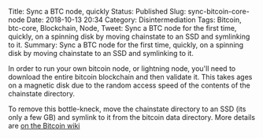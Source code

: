 Title: Sync a BTC node, quickly
Status: Published
Slug: sync-bitcoin-core-node
Date: 2018-10-13 20:34
Category: Disintermediation
Tags: Bitcoin, btc-core, Blockchain, Node,
Tweet: Sync a BTC node for the first time, quickly, on a spinning disk by moving chainstate to an SSD and symlinking to it. 
Summary: Sync a BTC node for the first time, quickly, on a spinning disk by moving chainstate to an SSD and symlinking to it.

In order to run your own bitcoin node, or lightning node, you'll need to
download the entire bitcoin blockchain and then validate it. This takes ages on
a magnetic disk due to the random access speed of the contents of the
chainstate directory.

To remove this bottle-kneck, move the chainstate directory to an SSD (its only
a few GB) and symlink to it from the bitcoin data directory. More details are
[on the Bitcoin wiki](https://en.bitcoin.it/wiki/Splitting_the_data_directory)
